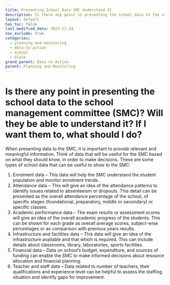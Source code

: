 ```yaml
---
title: Presenting School Data SMC Understand It
description: Is there any point in presenting the school data to the school management committee (SMC)? Will they be able to understand it? If I want them to, what should I do?
layout: default
has_toc: false
last_modified_date: 2023-11-24
nav_exclude: true
categories:
  - planning-and-monitoring
  - data-to-action
  - school
  - block
grand_parent: Data to Action
parent: Planning and Monitoring
---
```

# Is there any point in presenting the school data to the school management committee (SMC)? Will they be able to understand it? If I want them to, what should I do?

When presenting data to the SMC, it is important to provide relevant and meaningful information. Think of data that will be useful for the SMC based on what they should know, in order to make decisions. These are some types of school data that can be useful to show to the SMC:

1. Enrolment data – This data will help the SMC understand the student population and monitor enrolment trends.
2. Attendance data – This will give an idea of the attendance patterns to identify issues related to absenteeism or dropouts. This detail can be presented as the overall attendance percentage of the school, of specific stages (foundational, preparatory, middle or secondary) or specific classes.
3. Academic performance data – The exam results or assessment scores will give an idea of the overall academic progress of the students. This can be shown for each grade as overall average scores, subject-wise percentages or as comparison with previous years results.
4. Infrastructure and facilities data – This data will give an idea of the infrastructure available and that which is required. This can include details about classrooms, library, laboratories, sports facilities.
5. Financial data – Data on school’s budget, expenditure, and sources of funding can enable the SMC to make informed decisions about resource allocation and financial planning.
6. Teacher and staff data – Data related to number of teachers, their qualifications and experience level can be helpful to assess the staffing situation and identify gaps for improvement.